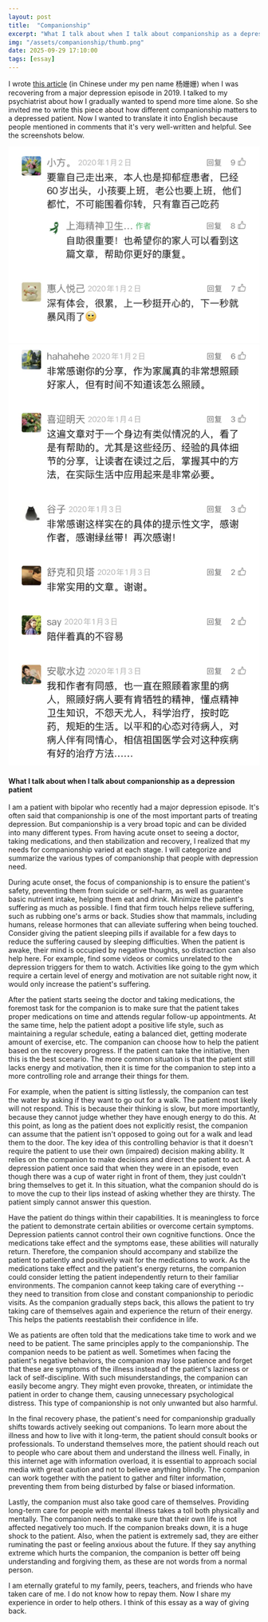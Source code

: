 ```yaml
---
layout: post
title:  "Companionship"
excerpt: "What I talk about when I talk about companionship as a depression patient"
img: "/assets/companionship/thumb.png"
date: 2025-09-29 17:10:00
tags: [essay]
---
```


I wrote [this article](https://mp.weixin.qq.com/s/bC0DSIgDUieOXEJp0g6YjA) (in Chinese under my pen name 杨姗姗)
when I was recovering from a major depression episode in 2019.
I talked to my psychiatrist about how I gradually wanted to spend more time alone.
So she invited me to write this piece about how different companionship matters to a depressed patient.
Now I wanted to translate it into English because people mentioned in comments that it's very well-written and helpful.
See the screenshots below.

<div class="art">

  <div class="companionshippiece">
    <img src="/assets/companionship/review_1.jpg" alt="Review" />
  </div>

  <div class="companionshippiece">
    <img src="/assets/companionship/review_2.jpg" alt="Review" />
  </div>

</div>

#### What I talk about when I talk about companionship as a depression patient
I am a patient with bipolar who recently had a major depression episode.
It's often said that companionship is one of the most important parts of treating depression.
But companionship is a very broad topic and can be divided into many different types.
From having acute onset to seeing a doctor, taking medications, and then stabilization and recovery,
I realized that my needs for companionship varied at each stage.
I will categorize and summarize the various types of companionship that people with depression need.

During acute onset, the focus of companionship is to ensure the patient's safety, preventing them from suicide or self-harm,
as well as guarantee basic nutrient intake, helping them eat and drink.
Minimize the patient's suffering as much as possible.
I find that firm touch helps relieve suffering, such as rubbing one's arms or back.
Studies show that mammals, including humans, release hormones that can alleviate suffering when being touched.
Consider giving the patient sleeping pills if available for a few days to reduce the suffering caused by sleeping difficulties.
When the patient is awake, their mind is occupied by negative thoughts, so distraction can also help here.
For example, find some videos or comics unrelated to the depression triggers for them to watch.
Activities like going to the gym which require a certain level of energy and motivation are not suitable right now,
it would only increase the patient's suffering.

After the patient starts seeing the doctor and taking medications,
the foremost task for the companion is to make sure that the patient
takes proper medications on time and attends regular follow-up appointments.
At the same time, help the patient adopt a positive life style, such as maintaining a regular schedule, eating a balanced diet,
getting moderate amount of exercise, etc.
The companion can choose how to help the patient based on the recovery progress.
If the patient can take the initiative, then this is the best scenario.
The more common situation is that the patient still lacks energy and motivation,
then it is time for the companion to step into a more controlling role and 
arrange their things for them.

For example, when the patient is sitting listlessly, the companion can test the water by asking if they want to go out for a walk.
The patient most likely will not respond.
This is because their thinking is slow, but more importantly, because they cannot judge whether they have enough energy to do this.
At this point, as long as the patient does not explicitly resist,
the companion can assume that the patient isn't opposed to going out for a walk and lead them to the door.
The key idea of this controlling behavior is that it doesn't require the patient to use their own (impaired) decision making ability.
It relies on the companion to make decisions and direct the patient to act.
A depression patient once said that when they were in an episode,
even though there was a cup of water right in front of them,
they just couldn't bring themselves to get it. 
In this situation, what the companion should do is to move the cup to their lips instead of asking whether they are thirsty.
The patient simply cannot answer this question.

Have the patient do things within their capabilities.
It is meaningless to force the patient to demonstrate certain abilities or overcome certain symptoms.
Depression patients cannot control their own cognitive functions.
Once the medications take effect and the symptoms ease, these abilities will naturally return.
Therefore, the companion should accompany and stabilize the patient to patiently and positively wait for the medications to work. 
As the medications take effect and the patient's energy returns,
the companion could consider letting the patient independently return to their familiar environments.
The companion cannot keep taking care of everything -- 
they need to transition from close and constant companionship to periodic visits.
As the companion gradually steps back, this allows the patient to try taking care of themselves again
and experience the return of their energy.
This helps the patients reestablish their confidence in life.

We as patients are often told that the medications take time to work and we need to be patient.
The same principles apply to the companionship.
The companion needs to be patient as well.
Sometimes when facing the patient's negative behaviors, 
the companion may lose patience and forget that these are symptoms of the illness instead of the patient's laziness or lack of self-discipline.
With such misunderstandings, the companion can easily become angry. 
They might even provoke, threaten, or intimidate the patient in order to change them,
causing unnecessary psychological distress.
This type of companionship is not only unwanted but also harmful.

In the final recovery phase, the patient's need for companionship gradually shifts towards actively seeking out companions.
To learn more about the illness and how to live with it long-term, the patient should consult books or professionals.
To understand themselves more, the patient should reach out to people who care about them and understand the illness well.
Finally, in this internet age with information overload, 
it is essential to approach social media with great caution and not to believe anything blindly.
The companion can work together with the patient to gather and filter information,
preventing them from being disturbed by false or biased information.

Lastly, the companion must also take good care of themselves.
Providing long-term care for people with mental illness takes a toll both physically and mentally.
The companion needs to make sure that their own life is not affected negatively too much.
If the companion breaks down, it is a huge shock to the patient.
Also, when the patient is extremely sad, they are either ruminating the past or feeling anxious about the future.
If they say anything extreme which hurts the companion, the companion is better off being understanding and forgiving them,
as these are not words from a normal person.

I am eternally grateful to my family, peers, teachers, and friends who have taken care of me.
I do not know how to repay them.
Now I share my experience in order to help others.
I think of this essay as a way of giving back.
